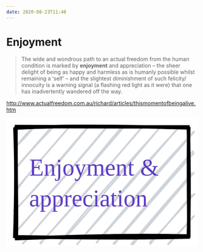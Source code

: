 ```yaml
---
date: 2020-08-23T11:48
---
```


# Enjoyment

> The wide and wondrous path to an actual freedom from the human condition is marked by **enjoyment** and appreciation – the sheer delight of being as happy and harmless as is humanly possible whilst remaining a ‘self’ – and the slightest diminishment of such felicity/ innocuity is a warning signal (a flashing red light as it were) that one has inadvertently wandered off the way.

<http://www.actualfreedom.com.au/richard/articles/thismomentofbeingalive.htm>


<svg version="1.1" xmlns="http://www.w3.org/2000/svg" viewBox="0 0 222.5 148.5">
  <!-- svg-source:excalidraw -->
  <defs>
    <style>
      @font-face {
        font-family: "Virgil";
        src: url("https://excalidraw.com/FG_Virgil.woff2");
      }
      @font-face {
        font-family: "Cascadia";
        src: url("https://excalidraw.com/Cascadia.woff2");
      }
    </style>
  </defs>
  <rect x="0" y="0" width="222.5" height="148.5" fill="#ffffff"></rect><g transform="translate(10 10) rotate(0 101.25 64.25)"><path d="M0 0 C0 0, 0 0, 0 0 M0 0 C0 0, 0 0, 0 0 M-1.3572651257552888 25.4154718534044 C10.12887601928728 14.49455473721312, 16.844561465670047 7.229389175221197, 21.856078448051477 0.5599876878946546 M-0.6713564375229861 24.913761514886378 C7.712646611823638 14.586023338897478, 15.92298873406286 5.432318505655541, 21.508113280216122 -0.06662889251713722 M1.5560212973504477 48.00485675842397 C11.37966777327267 35.53532278739059, 25.495757593637407 20.099148683671267, 43.93092095162325 1.0796993960021979 M-0.6210258826614208 49.76043040552072 C9.829765510655317 36.852050987552175, 19.472202486191474 26.739476160519747, 42.438702231827904 0.189876154842878 M1.042767109554113 74.67231482858209 C17.2062879091589 52.284145961684764, 38.251936037777995 29.26307850975698, 63.317572994989945 -0.042293455216430687 M-0.32398955503493454 73.9613584506735 C22.915787330330957 47.131295913558105, 44.18747796509718 21.211948483839656, 63.18167864987035 0.20177327678785417 M-1.872353754937805 98.21352010713682 C30.6151714918767 65.68870167105356, 58.720897797699415 32.640734986914964, 86.39579532033906 -1.3752047329487311 M-0.8496286962182893 98.17482955688402 C18.361421715084944 77.55167526390458, 37.109372291536616 55.93470489998514, 85.48954497574971 -0.9855884055884587 M1.7837875040432039 121.76858956645509 C26.56149395052306 92.61918543488676, 55.04238814881607 60.65501000824899, 105.7445674198581 1.0000329456177965 M0.9760521931757751 121.57739868480047 C31.441378299582983 87.82364288759963, 61.24372891817677 55.48783193926204, 107.29644427587223 -0.3522503961923107 M10.744128726570729 134.41882562667615 C38.45095474677842 100.19759941626282, 68.89845328772142 67.25500565751297, 125.36102850674405 -1.6295222064815746 M8.569279527439598 136.27313436784334 C43.139344373749516 95.81006682411049, 79.58602284919252 55.429063013115396, 126.12460121265366 0.7885647562928213 M28.879472328775314 135.3870694392759 C59.33262543268441 103.26112633671676, 88.38338527384211 69.975917358289, 149.15971363116543 -1.5026594668798907 M29.154066171922473 136.30647199576978 C76.54293855009243 81.31868135010238, 125.29885845066508 27.103964973192404, 147.77105816048126 0.7091151375151412 M50.60836375202482 136.50218291129946 C90.18891287790429 85.7859444488723, 133.08583248134107 41.42948327226257, 170.91119950631924 -1.7307581225418858 M51.35958989221101 136.93919583890616 C96.45894059823169 85.92102993293085, 140.93460131794743 33.84082823958538, 168.43382103177078 0.732896948791165 M71.63868873850676 137.11682717555934 C113.24135021855744 86.43785470760108, 157.8889882520918 35.413134105291206, 190.741340624393 0.8083742093449473 M72.14929062971147 136.38071751834624 C97.57476017051151 106.77890639930337, 123.44134428947976 78.58794142255165, 191.39859539292848 -0.8466938137853504 M94.37755178040861 134.57194461486804 C133.1713716878792 88.21494908326531, 171.330393596904 44.41583442349143, 208.4138560536311 4.878468642929761 M94.41824895083009 135.0650580301838 C130.0887852978837 94.82315635817568, 168.5122236114419 51.85205239348868, 208.50887326141753 5.4541057022159976 M113.80627611991788 136.3217588620381 C134.07461891801353 113.92047578522215, 151.66030778685968 90.73781393067785, 207.3007981774204 27.80218124570324 M115.05568604697312 136.58834774551258 C142.33392121715104 105.54772729004222, 169.8302007800913 73.23523156292998, 208.32390184484353 30.039311427567142 M134.69934472023155 136.81348438010474 C158.5258421420101 107.06998438304068, 182.48565701643986 80.50654299298654, 206.24533054968265 53.284679904240264 M136.3514047055563 137.40103599064906 C160.65616586406654 108.06143663081934, 185.99088056023436 79.61758942509834, 208.16896139634696 52.86927923712422 M156.1236363815182 134.59348814143493 C168.13423152865076 123.6890772668699, 180.82979651840216 109.09614828440448, 206.26412363361487 78.4059915815761 M156.68252542596693 136.7265527262415 C169.25815898027844 121.40092427115712, 184.1936780222595 105.19341751500221, 209.0252609533436 77.26555220720374 M177.37707156697473 136.96054710906398 C183.3437269574275 128.78035707609712, 191.41911078754327 123.27673870549378, 207.44806664241395 103.85942449074608 M178.6396322456207 136.0270660286064 C185.81345788946396 128.70925771391134, 192.36680793064613 121.03281218341263, 208.6181501782491 102.96178278912228" stroke="#ced4da" stroke-width="2" fill="none"></path><path d="M-0.645188118550431 1.542105452146005 C51.2159240699686 -1.1791372487889742, 99.12847534770958 -1.1824020940900064, 201.24892876125716 1.2649466443923227 M-0.27714922849007884 -0.28867044459480606 C44.006239436757035 0.331506671414563, 85.65695970995054 0.379785172181496, 203.02311328529092 0.1936782785922233 M201.45004535838962 1.639494825154543 C202.5047052689176 44.988063984084874, 202.73657365518622 89.82825988251716, 201.33278430625796 129.8312473781407 M202.02361049689353 0.2022955473512411 C200.97159032960423 43.520514655020094, 202.04389523406513 85.42663010973484, 201.997544253245 128.45864838920534 M203.47826023865426 126.73816807904548 C142.38769015590796 125.40647084647274, 85.95998509622149 126.42979048946059, -0.1447253399350755 129.75771599397095 M202.35055969179027 127.90484640756863 C135.10272389151396 129.35464500520337, 68.18968973812447 128.94632998368866, -0.0016880911702159792 127.63678112250447 M1.5464615933597088 129.7475730665028 C2.395302774431184 103.58748651994392, 1.1495176572818309 78.24739585351199, 1.1290525309741497 0.4947226531803608 M-0.2961487527936697 129.10355389676988 C1.1787525164615362 85.02294782930986, 1.6072547781001776 41.84066291358323, -0.13252917490899563 0.6841979678720236" stroke="#000000" stroke-width="4" fill="none"></path></g><g transform="translate(26.5 41) rotate(0 89.85810810810813 35.75)"><text x="0" y="25.75" font-family="Virgil, Segoe UI Emoji" font-size="27.82702702702709px" fill="#5f3dc4" text-anchor="start" style="white-space: pre;" direction="ltr">Enjoyment &amp; </text><text x="0" y="61.5" font-family="Virgil, Segoe UI Emoji" font-size="27.82702702702709px" fill="#5f3dc4" text-anchor="start" style="white-space: pre;" direction="ltr">appreciation</text></g></svg>


